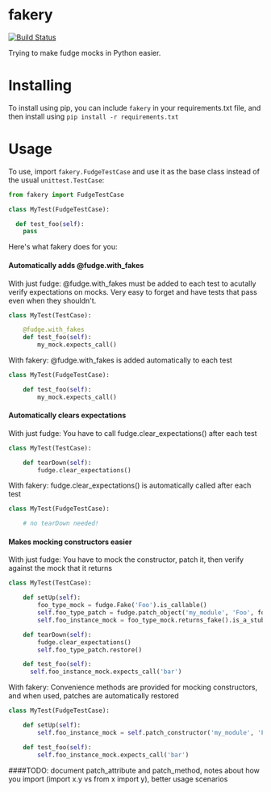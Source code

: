 fakery
======
[![Build Status](https://travis-ci.org/garyjohnson/fakery.svg?branch=master)](https://travis-ci.org/garyjohnson/fakery)

Trying to make fudge mocks in Python easier.

# Installing
To install using pip, you can include ```fakery``` in your requirements.txt file, and then install using ```pip install -r requirements.txt```

# Usage
To use, import ```fakery.FudgeTestCase``` and use it as the base class instead of the usual ```unittest.TestCase```:

```python
from fakery import FudgeTestCase

class MyTest(FudgeTestCase):

  def test_foo(self):
    pass
```

Here's what fakery does for you:

#### Automatically adds @fudge.with_fakes

With just fudge: @fudge.with_fakes must be added to each test to acutally verify expectations on mocks. Very easy to forget and have tests that pass even when they shouldn't.

```python
class MyTest(TestCase):

    @fudge.with_fakes
    def test_foo(self):
        my_mock.expects_call()
```

With fakery: @fudge.with_fakes is added automatically to each test

```python
class MyTest(FudgeTestCase):

    def test_foo(self):
        my_mock.expects_call()
```

#### Automatically clears expectations
With just fudge: You have to call fudge.clear_expectations() after each test

```python
class MyTest(TestCase):

    def tearDown(self):
        fudge.clear_expectations()
```

With fakery: fudge.clear_expectations() is automatically called after each test

```python
class MyTest(FudgeTestCase):

    # no tearDown needed!
```

#### Makes mocking constructors easier
With just fudge: You have to mock the constructor, patch it, then verify against the mock that it returns

```python
class MyTest(TestCase):

    def setUp(self):
        foo_type_mock = fudge.Fake('Foo').is_callable()
        self.foo_type_patch = fudge.patch_object('my_module', 'Foo', foo_type_mock)
        self.foo_instance_mock = foo_type_mock.returns_fake().is_a_stub()

    def tearDown(self):
        fudge.clear_expectations()
        self.foo_type_patch.restore()

    def test_foo(self):
      self.foo_instance_mock.expects_call('bar')
```

With fakery: Convenience methods are provided for mocking constructors, and when used, patches are automatically restored

```python
class MyTest(FudgeTestCase):

    def setUp(self):
        self.foo_instance_mock = self.patch_constructor('my_module', 'Foo')

    def test_foo(self):
        self.foo_instance_mock.expects_call('bar')
```

####TODO: document patch_attribute and patch_method, notes about how you import (import x.y vs from x import y), better usage scenarios
